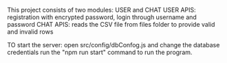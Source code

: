   This project consists of two modules: USER and CHAT
  USER APIS: registration with encrypted password, login through username and password
  CHAT APIS: reads the CSV file from files folder to provide valid and invalid rows

  TO start the server: open src/config/dbConfog.js and change the database credentials
                       run the "npm run start" command to run the program. 
